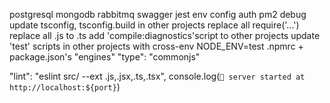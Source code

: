 postgresql
mongodb
rabbitmq
swagger
jest
env
config
auth
pm2
debug
update tsconfig, tsconfig.build in other projects
replace all require('...')
replace all .js to .ts
add 'compile:diagnostics'script to other projects
update 'test' scripts in other projects with cross-env NODE_ENV=test
.npmrc + package.json's "engines"
"type": "commonjs"

"lint": "eslint src/ --ext .js,.jsx,.ts,.tsx",
console.log(`🚀 server started at http://localhost:${port}`)
